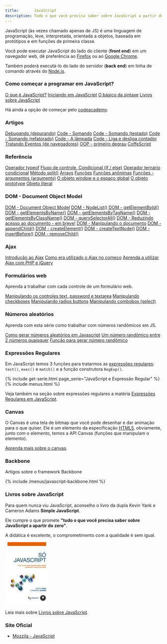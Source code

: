 ```yaml
---
title:       JavaScript
description: Tudo o que você precisa saber sobre JavaScript a partir do zero
---
```



JavaScript (às vezes chamado apenas de JS) é uma linguagem de programação, leve, interpretada, orientada a objetos, 
baseada em protótipos e em funções de primeira classe.

Você pode executar JavaScript do lado do cliente (__front end__) em um navegador web, dê preferência ao 
[Firefox](https://www.mozilla.org/pt-BR/firefox/new/ "link-externo") ou ao [Google Chrome](https://www.google.com/chrome/ "link-externo").

Também poderá executá-lo do lado do servidor (__back end__) em linha de comando através do 
[Node.js](/javascript/node.js/).



### Como começar a programar em JavaScript?

<div class="list-group">
    <a href="/javascript/o-que-e-javascript/" class="list-group-item">O que é JavaScript?</a>
    <a href="/javascript/iniciando-com-javascript/" class="list-group-item">Iniciando em JavaScript</a>
    <a href="/javascript/sintaxe-basica/" class="list-group-item">O básico da sintaxe</a>
    <a href="/javascript/livros-javascript/" class="list-group-item">Livros sobre JavaScript</a>
</div> 


Há ainda a opção de começar pelo [codeacademy](http://www.codecademy.com/en/tracks/javascript "link-externo").



### Artigos 

<div class="list-group">
    <a href="/javascript/debugando/" class="list-group-item">Debugando (depurando)</a>
    <a href="/javascript/code-somando/" class="list-group-item">Code - Somando</a>
    <a href="/javascript/code-somando-testado/" class="list-group-item">Code - Somando (testado)</a>
    <a href="/javascript/code-somando-refatorado/" class="list-group-item">Code - Somando (refatorado)</a>
    <a href="/javascript/code-lampada/" class="list-group-item">Code - A lâmpada</a>
    <a href="/javascript/code-contador/" class="list-group-item">Code - Liga e desliga contador</a>
    <a href="/javascript/tratando-eventos/" class="list-group-item">Tratando Eventos (de navegadores)</a>        
    <a href="/javascript/oop-primeiro-degrau/" class="list-group-item">OOP - primeiro degrau</a>
    <a href="/javascript/coffescript/" class="list-group-item">CoffeScript</a>
</div> 



### Referência

<div class="list-group">
    <a href="/javascript/refs/typeof/" class="list-group-item">Operador typeof</a>
    <a href="/javascript/refs/if-else/" class="list-group-item">Fluxo de controle, Condicional (if / else)</a>
    <a href="/javascript/refs/operador-condicional-ternario/" class="list-group-item">Operador ternário condicional</a>
    <a href="/javascript/refs/split/" class="list-group-item">Método split()</a>
    <a href="/javascript/refs/arrays/" class="list-group-item">Arrays</a>
    <a href="/javascript/refs/funcoes/" class="list-group-item">Funções</a>
    <a href="/javascript/refs/funcoes-anonimas/" class="list-group-item">Funções anônimas</a>
    <a href="/javascript/refs/funcoes-argumentos/" class="list-group-item">Funções - argumentos (arguments)</a>
    <a href="/javascript/refs/objeto-global/" class="list-group-item">O objeto window e o espaço global</a>
    <a href="/javascript/refs/prototipos-prototype/" class="list-group-item">O objeto prototype</a>
    <a href="/javascript/refs/objeto-literal/" class="list-group-item">Objeto literal</a>
</div> 



### DOM - Document Object Model

<div class="list-group">
    <a href="/javascript/dom/" class="list-group-item">DOM - Document Object Model</a>
    <a href="/javascript/dom-nodelist/" class="list-group-item">DOM - NodeList()</a>
    <a href="/javascript/dom-getelementbyid/" class="list-group-item">DOM - getElementById()</a>
    <a href="/javascript/dom-getelementsbyname/" class="list-group-item">DOM - getElementsByName()</a>
    <a href="/javascript/dom-getelementsbytagname/" class="list-group-item">DOM - getElementsByTagName()</a>
    <a href="/javascript/dom-getelementsbyclassname/" class="list-group-item">DOM - getElementsByClassName()</a>
    <a href="/javascript/dom-queryselectorall/" class="list-group-item">DOM - querySelectorAll()</a>
    <a href="/javascript/dom-reduzindo-acesso-ao-dom/" class="list-group-item">DOM -  Reduzindo acesso ao documento - em breve!</a>
    <a href="/javascript/dom-manipulando-o-dom/" class="list-group-item">DOM - Manipulando o documento</a>
    <a href="/javascript/dom-append-child/" class="list-group-item">DOM - appendChild()</a>
    <a href="/javascript/dom-create-element/" class="list-group-item">DOM - createElement()</a>
    <a href="/javascript/dom-create-text-node/" class="list-group-item">DOM - createTextNode()</a>
    <a href="/javascript/dom-insert-before/" class="list-group-item">DOM - insertBefore()</a>
    <a href="/javascript/dom-remove-child/" class="list-group-item">DOM - removeChild()</a>
</div>



### Ajax

<div class="list-group">
    <a href="/javascript/ajax/" class="list-group-item">Introdução ao Ajax</a>
    <a href="/javascript/ajax-no-inicio/" class="list-group-item">Como era utilizado o Ajax no começo</a>
    <a href="/javascript/ajax-php-jquery/" class="list-group-item">Aprenda a utilizar Ajax com PHP e jQuery</a>
</div> 



### Formulários web

Aprenda a trabalhar com cada controle de um formulário web.

<div class="list-group">
    <a href="/javascript/forms/textbox-password-textarea/" class="list-group-item">Manipulando os controles text, password e textarea</a>
    <a href="/javascript/forms/checkbox-checked/" class="list-group-item">Manipulando checkboxes</a>
    <a href="/javascript/forms/input-radio-button/" class="list-group-item">Manipulando radios buttons</a>
    <a href="/javascript/forms/select-combobox/" class="list-group-item">Manipulando combobox (select)</a>
</div>



### Números aleatórios

Aprenda com esta série como trabalhar com números randômicos em JS.

<div class="list-group">
    <a href="/javascript/numeros-aleatorios/" class="list-group-item">Como gerar números aleatórios em Javascript</a>
    <a href="/javascript/gerar-numero-randomico-entre-2-numeros-quaisquer/" class="list-group-item">Um número randômico entre 2 números quaisquer</a>
    <a href="/javascript/funcao-gerar-aleatorios-entre-2-numeros/" class="list-group-item">Função para gerar número randômico</a>
</div> 



### Expressões Regulares

Em JavaScript temos 3 funções para tratarmos as [expressões regulares](/regex/): `test()`, `exec()` e `match()` e a
função construtora `RegExp()`.

{% include get-serie.html page_serie="JavaScript e Expressão Regular" %}
{% include menus.html %}

Veja também na seção sobre expressões regulares a matéria 
[Expressões Regulares em JavaScript](/regex/javascript-expressoes-regulares/).



### Canvas

O Canvas é uma tela de bitmap que você pode desenhar e dar animação para o que quiser. Ele é um elemento da especificação 
[HTML5](http://www.w3.org/TR/html5/ "link-externo"), obviamente, junto com o elemento, temos a API Canvas (funções que 
manipulam o elemento).

[Aprenda mais sobre o canvas](./canvas/).



### Backbone

Artigos sobre o framework Backbone

{% include /menus/javascript-backbone.html %}



### Livros sobre JavaScript

Para quem nunca viu JavaScript, aconselho o livro da dupla Kevin Yank e Cameron Adams __Simple JavaScript__.

Ele cumpre o que promete __"tudo o que você precisa saber sobre JavaScript a apartir do zero"__.

A didática é excelente, o comprometimento com a qualidade é sem igual.

!["Livro Só JavaScript"](livro-simple-js.jpg "Livro Só JavaScript")

Leia mais sobre [Livros sobre JavaScript](./livros-javascript/).



### Site Oficial

- [Mozzila - JavaScript](https://developer.mozilla.org/en-US/learn/javascript "link-externo")